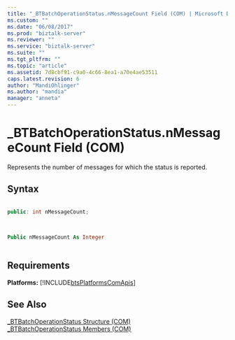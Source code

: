 ```yaml
---
title: "_BTBatchOperationStatus.nMessageCount Field (COM) | Microsoft Docs"
ms.custom: ""
ms.date: "06/08/2017"
ms.prod: "biztalk-server"
ms.reviewer: ""
ms.service: "biztalk-server"
ms.suite: ""
ms.tgt_pltfrm: ""
ms.topic: "article"
ms.assetid: 7d8cbf91-c9a0-4c66-8ea1-a70e4ae53511
caps.latest.revision: 6
author: "MandiOhlinger"
ms.author: "mandia"
manager: "anneta"
---
```

# _BTBatchOperationStatus.nMessageCount Field (COM)
Represents the number of messages for which the status is reported.  
  
## Syntax  
  
```cpp  
  
public: int nMessageCount;  
  
```  
  
```vb  
  
Public nMessageCount As Integer  
  
```  
  
## Requirements  
 **Platforms:** [!INCLUDE[btsPlatformsComApis](../includes/btsplatformscomapis-md.md)]  
  
## See Also  
 [_BTBatchOperationStatus Structure (COM)](../core/btbatchoperationstatus-structure-com.md)   
 [_BTBatchOperationStatus Members (COM)](../core/btbatchoperationstatus-members-com.md)